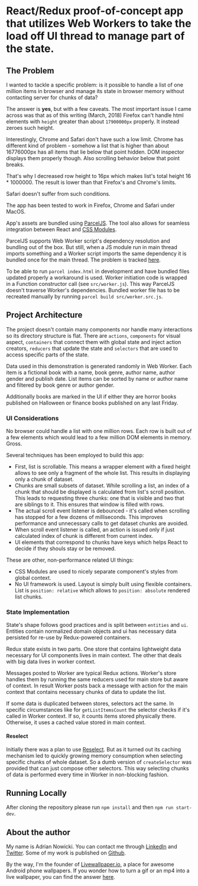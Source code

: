 # React/Redux proof-of-concept app that utilizes Web Workers to take the load off UI thread to manage part of the state.

## The Problem

I wanted to tackle a specific problem: is it possible to 
handle a list of one million items in browser and manage 
its state in browser memory without contacting server for
chunks of data? 

The answer is **yes**, but with a few caveats.
The most important issue I came across was that as of this writing
(March, 2018) Firefox can't handle html elements with 
`height` greater than about `17900000px` properly.
It instead zeroes such height.

Interestingly, Chrome and Safari don't have such a low limit.
Chrome has different kind of problem - somehow a list that 
is higher than about 16776000px has all items that lie 
below that point hidden. DOM inspector displays them properly though.
Also scrolling behavior below that point breaks.

That's why I decreased row height to 16px which makes
list's total height 16 * 1000000. The result is lower than that Firefox's and Chrome's limits. 

Safari doesn't suffer from such conditions.

The app has been tested to work in Firefox, Chrome and Safari under MacOS.

App's assets are bundled using [ParcelJS](https://parceljs.org). The tool
also allows for seamless integration between React and [CSS Modules](https://github.com/css-modules/css-modules).

ParcelJS supports Web Worker script's dependency resolution and bundling out of the box. But still, when a JS module run in main thread imports something and a Worker script imports the same dependency it is bundled once for the main thread.
The problem is tracked [here](https://github.com/parcel-bundler/parcel/issues/758).

To be able to run `parcel index.html` in development and have bundled files updated properly a workaround is used. Worker initiation code is wrapped in
a Function constructor call (see `src/worker.js`). This way ParcelJS doesn't
traverse Worker's dependencies. Bundled worker file has to be recreated manually
by running `parcel build src/worker.src.js`.

## Project Architecture

The project doesn't contain many components nor handle many interactions so its directory structure is flat. There are `actions`, `components` for visual aspect, `containers` that connect them with global state and inject action creators, `reducers` that update the state and `selectors` that are used to access specific parts of the state. 

Data used in this demonstration is generated randomly in Web Worker. Each item
is a fictional book with a name, book genre, author name, author gender and publish date. List items can be sorted by name or author name and filtered by book genre or author gender. 

Additionally books are marked in the UI if either they are horror books published on Halloween or finance books published on any last Friday.

### UI Considerations

No browser could handle a list with one million rows. Each row is built out of a few elements which would lead to a few million DOM elements in memory. Gross.

Several techniques has been employed to build this app:

* First, list is scrollable. This means a wrapper element with a fixed height 
allows to see only a fragment of the whole list. This results in displaying only a chunk of dataset.
* Chunks are small subsets of dataset. While scrolling a list, an index of a chunk that should be displayed is calculated from list's scroll position. This leads to requesting three chunks: one that is visible and two that are siblings to it. This ensures that window is filled with rows.
* The actual scroll event listener is debounced - it's called when scrolling has stopped for a few dozens of milliseconds. This improves performance and unnecessary calls to get dataset chunks are avoided.
* When scroll event listener is called, an action is issued only if just calculated index of chunk is different from current index.
* UI elements that correspond to chunks have keys which helps React to decide if they shouls stay or be removed.

These are other, non-performance related UI things:

* CSS Modules are used to nicely separate component's styles from global context.
* No UI framework is used. Layout is simply built using flexible containers. List is `position: relative` which allows to `position: absolute` rendered list chunks.

### State Implementation

State's shape follows good practices and is split between `entities` and `ui`.
Entities contain normalized domain objects and ui has necessary data persisted for re-use by Redux-powered containers.

Redux state exists in two parts. One store that contains lightweight
data necessary for UI components lives in main context. The other that deals with big data lives in worker context. 

Messages posted to Worker are typical Redux actions. Worker's store handles them
by running the same reducers used for main store but aware of context. In result Worker posts back a message with action for the main context that contains necessary chunks of data to update the list.

If some data is duplicated between stores, selectors act the same. In specific circumstances like for `getListItemsCount` the selector checks if it's called in Worker context. If so, it counts items stored physically there. Otherwise, it uses a cached value stored in main context.

#### Reselect

Initially there was a plan to use [Reselect](https://github.com/reactjs/reselect). But as it turned out its caching mechanism led to quickly growing memory consumption when selecting specific chunks of whole dataset. So a dumb version of `createSelector` was provided that can just compose other selectors. This way selecting chunks of data is performed every time in Worker in non-blocking fashion.

## Running Locally

After cloning the repository please run `npm install` and then `npm run start-dev`.

## About the author

My name is Adrian Nowicki. You can contact me through 
[LinkedIn](https://www.linkedin.com/in/adriannowicki/)
and [Twitter](https://twitter.com/MeNowicki). 
Some of my work is published on [Github](https://github.com/ardi-n).

By the way, I'm the founder of 
[Livewallpaper.io](https://www.livewallpaper.io),
a place for awesome Android phone wallpapers. If you wonder how to turn
a gif or an mp4 into a live wallpaper, 
you can find the answer [here](https://www.livewallpaper.io/how-it-works).

